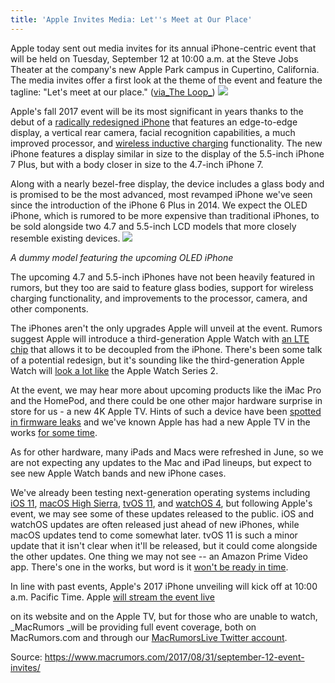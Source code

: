 ```yaml
---
title: 'Apple Invites Media: Let''s Meet at Our Place'
---
```


Apple today sent out media invites for its annual iPhone-centric event that will be held on Tuesday, September 12 at 10:00 a.m. at the Steve Jobs Theater at the company's new Apple Park campus in Cupertino, California. The media invites offer a first look at the theme of the event and feature the tagline: "Let's meet at our place." \([via_The Loop_](http://www.loopinsight.com/2017/08/31/apple-announces-iphone-event-on-sept-12-in-steve-jobs-theater/)\)
![](https://cdn.macrumors.com/article-new/2017/08/apple_sept_2017_event.jpg)

Apple's fall 2017 event will be its most significant in years thanks to the debut of a [radically redesigned iPhone](https://www.macrumors.com/2017/07/30/homepod-firmware-face-detection/) that features an edge-to-edge display, a vertical rear camera, facial recognition capabilities, a much improved processor, and [wireless inductive charging](https://www.macrumors.com/2017/07/03/2017-iphone-models-qi-wireless-charger-separate/) functionality. The new iPhone features a display similar in size to the display of the 5.5-inch iPhone 7 Plus, but with a body closer in size to the 4.7-inch iPhone 7.

Along with a nearly bezel-free display, the device includes a glass body and is promised to be the most advanced, most revamped iPhone we've seen since the introduction of the iPhone 6 Plus in 2014. We expect the OLED iPhone, which is rumored to be more expensive than traditional iPhones, to be sold alongside two 4.7 and 5.5-inch LCD models that more closely resemble existing devices.
![](https://cdn.macrumors.com/article-new/2017/08/iphone8dummyfrontback-800x450.jpg)

_A dummy model featuring the upcoming OLED iPhone_

The upcoming 4.7 and 5.5-inch iPhones have not been heavily featured in rumors, but they too are said to feature glass bodies, support for wireless charging functionality, and improvements to the processor, camera, and other components.

The iPhones aren't the only upgrades Apple will unveil at the event. Rumors suggest Apple will introduce a third-generation Apple Watch with [an LTE chip](https://www.macrumors.com/2017/08/04/apple-watch-series-3-lte-chip/) that allows it to be decoupled from the iPhone. There's been some talk of a potential redesign, but it's sounding like the third-generation Apple Watch will [look a lot like](https://www.macrumors.com/2017/08/14/apple-watch-3-no-design-change-but-lte/) the Apple Watch Series 2.

At the event, we may hear more about upcoming products like the iMac Pro and the HomePod, and there could be one other major hardware surprise in store for us - a new 4K Apple TV. Hints of such a device have been [spotted in firmware leaks](https://www.macrumors.com/2017/08/05/homepod-firmware-4k-hdr-apple-watch-lte/) and we've known Apple has had a new Apple TV in the works [for some time](https://www.macrumors.com/2017/02/16/apple-4k-capable-fifth-generation-apple-tv/).

As for other hardware, many iPads and Macs were refreshed in June, so we are not expecting any updates to the Mac and iPad lineups, but expect to see new Apple Watch bands and new iPhone cases.

We've already been testing next-generation operating systems including [iOS 11](https://www.macrumors.com/roundup/ios-11/), [macOS High Sierra](https://www.macrumors.com/roundup/macos-10-13/), [tvOS 11](https://www.macrumors.com/roundup/apple-tv/), and [watchOS 4](https://www.macrumors.com/roundup/watchos-4/), but following Apple's event, we may see some of these updates released to the public. iOS and watchOS updates are often released just ahead of new iPhones, while macOS updates tend to come somewhat later. tvOS 11 is such a minor update that it isn't clear when it'll be released, but it could come alongside the other updates. One thing we may not see -- an Amazon Prime Video app. There's one in the works, but word is it [won't be ready in time](https://www.macrumors.com/2017/08/29/amazon-prime-video-app-not-ready-in-september/).

In line with past events, Apple's 2017 iPhone unveiling will kick off at 10:00 a.m. Pacific Time. Apple [will stream the event live](https://www.apple.com/apple-events/september-2017/)

on its website and on the Apple TV, but for those who are unable to watch, _MacRumors _will be providing full event coverage, both on MacRumors.com and through our [MacRumorsLive Twitter account](https://twitter.com/macrumorslive).

Source: https://www.macrumors.com/2017/08/31/september-12-event-invites/

